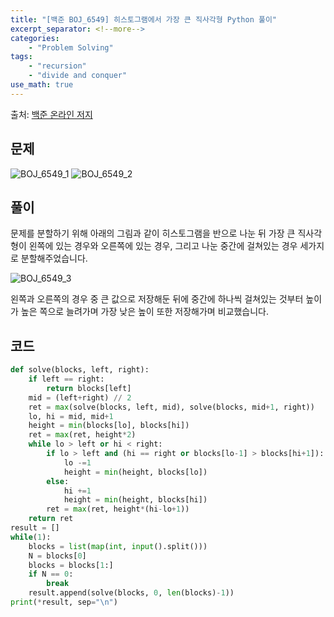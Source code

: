 ```yaml
---
title: "[백준 BOJ_6549] 히스토그램에서 가장 큰 직사각형 Python 풀이"
excerpt_separator: <!--more-->
categories: 
    - "Problem Solving"
tags: 
    - "recursion"
    - "divide and conquer"
use_math: true
---
```

출처: [백준 온라인 저지](https://www.acmicpc.net/problem/6549)

## 문제  

![BOJ_6549_1](https://user-images.githubusercontent.com/59808674/116692347-2eac6b80-a9f7-11eb-869d-6663d6ca9733.PNG)
![BOJ_6549_2](https://user-images.githubusercontent.com/59808674/116692350-2fdd9880-a9f7-11eb-960e-5d5c9ad5660f.PNG)

## 풀이  

문제를 분할하기 위해 아래의 그림과 같이 히스토그램을 반으로 나눈 뒤 가장 큰 직사각형이 왼쪽에 있는 경우와 오른쪽에 있는 경우, 그리고 나눈 중간에 걸쳐있는 경우 세가지로 분할해주었습니다.

![BOJ_6549_3](https://user-images.githubusercontent.com/59808674/117243588-7fe2b200-ae72-11eb-8f69-9278baa300fe.PNG)  

왼쪽과 오른쪽의 경우 중 큰 값으로 저장해둔 뒤에 중간에 하나씩 걸쳐있는 것부터 높이가 높은 쪽으로 늘려가며 가장 낮은 높이 또한 저장해가며 비교했습니다. 

## 코드  
```python
def solve(blocks, left, right):
    if left == right:
        return blocks[left]
    mid = (left+right) // 2
    ret = max(solve(blocks, left, mid), solve(blocks, mid+1, right))
    lo, hi = mid, mid+1
    height = min(blocks[lo], blocks[hi])
    ret = max(ret, height*2)
    while lo > left or hi < right:
        if lo > left and (hi == right or blocks[lo-1] > blocks[hi+1]):
            lo -=1
            height = min(height, blocks[lo])
        else:
            hi +=1
            height = min(height, blocks[hi])
        ret = max(ret, height*(hi-lo+1))
    return ret
result = []
while(1):
    blocks = list(map(int, input().split()))
    N = blocks[0]
    blocks = blocks[1:]
    if N == 0:
        break
    result.append(solve(blocks, 0, len(blocks)-1))
print(*result, sep="\n")
```